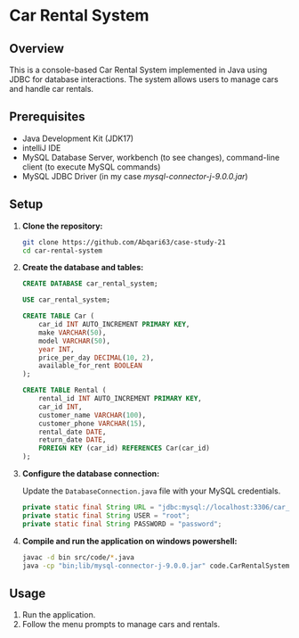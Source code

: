 # Car Rental System

## Overview

This is a console-based Car Rental System implemented in Java using JDBC for database interactions. The system allows users to manage cars and handle car rentals.

## Prerequisites

- Java Development Kit (JDK17)
- intelliJ IDE
- MySQL Database Server, workbench (to see changes), command-line client (to execute MySQL commands)
- MySQL JDBC Driver (in my case *mysql-connector-j-9.0.0.jar*)

## Setup

1. **Clone the repository:**

    ```sh
    git clone https://github.com/Abqari63/case-study-21
    cd car-rental-system
    ```

2. **Create the database and tables:**

    ```sql
    CREATE DATABASE car_rental_system;

    USE car_rental_system;

    CREATE TABLE Car (
        car_id INT AUTO_INCREMENT PRIMARY KEY,
        make VARCHAR(50),
        model VARCHAR(50),
        year INT,
        price_per_day DECIMAL(10, 2),
        available_for_rent BOOLEAN
    );

    CREATE TABLE Rental (
        rental_id INT AUTO_INCREMENT PRIMARY KEY,
        car_id INT,
        customer_name VARCHAR(100),
        customer_phone VARCHAR(15),
        rental_date DATE,
        return_date DATE,
        FOREIGN KEY (car_id) REFERENCES Car(car_id)
    );
    ```

3. **Configure the database connection:**

   Update the `DatabaseConnection.java` file with your MySQL credentials.

    ```java
    private static final String URL = "jdbc:mysql://localhost:3306/car_rental_system";
    private static final String USER = "root";
    private static final String PASSWORD = "password";
    ```

4. **Compile and run the application on windows powershell:**

    ```sh
    javac -d bin src/code/*.java
    java -cp "bin;lib/mysql-connector-j-9.0.0.jar" code.CarRentalSystem
    ```

## Usage

1. Run the application.
2. Follow the menu prompts to manage cars and rentals.
